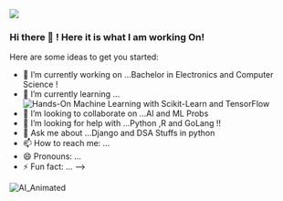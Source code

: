 ![](https://gist.github.com/ankit986/5726427cd7e9f181ec04e3e176b2dbcc/raw/6e6af77cec50089a21bd287659150e8a842bff98/hello.gif)


### Hi there 👋 ! Here it is what I am working On!

Here are some ideas to get you started:

- 🔭 I’m currently working on ...Bachelor in Electronics and Computer Science !
- 🌱 I’m currently learning ...![Hands-On Machine Learning with Scikit-Learn and TensorFlow](https://user-images.githubusercontent.com/81114860/153767484-595bff97-7dcf-416d-921c-16f4730833cf.jpg)
- 👯 I’m looking to collaborate on ...AI and ML Probs
- 🤔 I’m looking for help with ...Python ,R and GoLang !!
- 💬 Ask me about ...Django and DSA Stuffs in python
- 📫 How to reach me: ...
- 😄 Pronouns: ...
- ⚡ Fun fact: ...
-->

![AI_Animated](https://user-images.githubusercontent.com/81114860/133936324-ca107e76-acf3-4d45-b688-6ef92738e670.gif)



